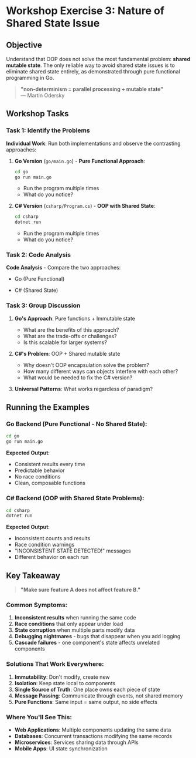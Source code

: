 # Workshop Exercise 3: Nature of Shared State Issue

## Objective

Understand that OOP does not solve the most fundamental problem: **shared mutable state**. The only reliable way to avoid shared state issues is to eliminate shared state entirely, as demonstrated through pure functional programming in Go.

> **"non-determinism = parallel processing + mutable state"**  
> — Martin Odersky

## Workshop Tasks

### Task 1: Identify the Problems

**Individual Work**: Run both implementations and observe the contrasting approaches:

1. **Go Version** (`go/main.go`) - **Pure Functional Approach**:

   ```bash
   cd go
   go run main.go
   ```

   - Run the program multiple times
   - What do you notice?

2. **C# Version** (`csharp/Program.cs`) - **OOP with Shared State**:
   ```bash
   cd csharp
   dotnet run
   ```
   - Run the program multiple times
   - What do you notice?

### Task 2: Code Analysis

**Code Analysis** - Compare the two approaches:

- Go (Pure Functional)

- C# (Shared State)

### Task 3: Group Discussion

1. **Go's Approach**: Pure functions + Immutable state

   - What are the benefits of this approach?
   - What are the trade-offs or challenges?
   - Is this scalable for larger systems?

2. **C#'s Problem**: OOP + Shared mutable state

   - Why doesn't OOP encapsulation solve the problem?
   - How many different ways can objects interfere with each other?
   - What would be needed to fix the C# version?

3. **Universal Patterns**: What works regardless of paradigm?

## Running the Examples

### Go Backend (Pure Functional - No Shared State):

```bash
cd go
go run main.go
```

**Expected Output**:

- Consistent results every time
- Predictable behavior
- No race conditions
- Clean, composable functions

### C# Backend (OOP with Shared State Problems):

```bash
cd csharp
dotnet run
```

**Expected Output**:

- Inconsistent counts and results
- Race condition warnings
- "INCONSISTENT STATE DETECTED!" messages
- Different behavior on each run

## Key Takeaway

> **"Make sure feature A does not affect feature B."**

### Common Symptoms:

1. **Inconsistent results** when running the same code
2. **Race conditions** that only appear under load
3. **State corruption** when multiple parts modify data
4. **Debugging nightmares** - bugs that disappear when you add logging
5. **Cascade failures** - one component's state affects unrelated components

### Solutions That Work Everywhere:

1. **Immutability**: Don't modify, create new
2. **Isolation**: Keep state local to components
3. **Single Source of Truth**: One place owns each piece of state
4. **Message Passing**: Communicate through events, not shared memory
5. **Pure Functions**: Same input = same output, no side effects

### Where You'll See This:

- **Web Applications**: Multiple components updating the same data
- **Databases**: Concurrent transactions modifying the same records
- **Microservices**: Services sharing data through APIs
- **Mobile Apps**: UI state synchronization
